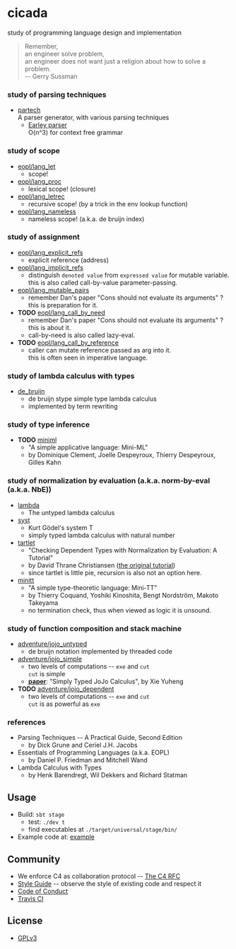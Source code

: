 # cicada

study of programming language design and implementation

> Remember, <br>
> an engineer solve problem, <br>
> an engineer does not want just a religion about how to solve a problem. <br>
> -- Gerry Sussman

### study of parsing techniques

- [partech](src/main/scala/xieyuheng/partech) <br>
  A parser generator, with various parsing techniques
  - [Earley parser](src/main/scala/xieyuheng/partech/parsing_techniques/Earley.scala) <br>
    O(n^3) for context free grammar

### study of scope

- [eopl/lang_let](src/main/scala/xieyuheng/eopl/lang_let) <br>
  - scope!
- [eopl/lang_proc](src/main/scala/xieyuheng/eopl/lang_proc) <br>
  - lexical scope! (closure)
- [eopl/lang_letrec](src/main/scala/xieyuheng/eopl/lang_letrec) <br>
  - recursive scope! (by a trick in the env lookup function)
- [eopl/lang_nameless](src/main/scala/xieyuheng/eopl/lang_nameless) <br>
  - nameless scope! (a.k.a. de bruijn index)

### study of assignment

- [eopl/lang_explicit_refs](src/main/scala/xieyuheng/eopl/lang_explicit_refs) <br>
  - explicit reference (address)
- [eopl/lang_implicit_refs](src/main/scala/xieyuheng/eopl/lang_implicit_refs) <br>
  - distinguish `denoted value` from `expressed value` for mutable variable. <br>
    this is also called call-by-value parameter-passing.
- [eopl/lang_mutable_pairs](src/main/scala/xieyuheng/eopl/lang_mutable_pairs) <br>
  - remember Dan's paper "Cons should not evaluate its arguments" ? <br>
    this is preparation for it.
- **TODO** [eopl/lang_call_by_need](src/main/scala/xieyuheng/eopl/lang_call_by_need) <br>
  - remember Dan's paper "Cons should not evaluate its arguments" ? <br>
    this is about it. <br>
  - call-by-need is also called lazy-eval.
- **TODO** [eopl/lang_call_by_reference](src/main/scala/xieyuheng/eopl/lang_call_by_reference) <br>
  - caller can mutate reference passed as arg into it. <br>
    this is often seen in imperative language.

### study of lambda calculus with types

- [de_bruijn](src/main/scala/xieyuheng/de_bruijn) <br>
  - de bruijn stype simple type lambda calculus <br>
  - implemented by term rewriting

### study of type inference

- **TODO** [miniml](src/main/scala/xieyuheng/miniml) <br>
  - "A simple applicative language: Mini-ML" <br>
  - by Dominique Clement, Joelle Despeyroux, Thierry Despeyroux, Gilles Kahn

### study of normalization by evaluation (a.k.a. norm-by-eval (a.k.a. NbE))

- [lambda](src/main/scala/xieyuheng/lambda) <br>
  - The untyped lambda calculus
- [syst](src/main/scala/xieyuheng/syst) <br>
  - Kurt Gödel's system T <br>
  - simply typed lambda calculus with natural number
- [tartlet](src/main/scala/xieyuheng/tartlet) <br>
  - "Checking Dependent Types with Normalization by Evaluation: A Tutorial" <br>
  - by David Thrane Christiansen ([the original tutorial](http://davidchristiansen.dk/tutorials/nbe)) <br>
  - since tartlet is little pie, recursion is also not an option here.
- [minitt](src/main/scala/xieyuheng/minitt) <br>
  - "A simple type-theoretic language: Mini-TT" <br>
  - by Thierry Coquand, Yoshiki Kinoshita, Bengt Nordström, Makoto Takeyama <br>
  - no termination check, thus when viewed as logic it is unsound.

### study of function composition and stack machine

- [adventure/jojo_untyped](src/main/scala/xieyuheng/adventure/jojo_untyped) <br>
  - de bruijn notation implemented by threaded code
- [adventure/jojo_simple](src/main/scala/xieyuheng/adventure/jojo_simple) <br>
  - two levels of computations -- `exe` and `cut` <br>
    `cut` is simple
  - [**paper**](src/main/scala/xieyuheng/docs/paper/simply-typed-jojo-calculus.md):
    "Simply Typed JoJo Calculus", by Xie Yuheng
- **TODO** [adventure/jojo_dependent](src/main/scala/xieyuheng/adventure/jojo_dependent) <br>
  - two levels of computations -- `exe` and `cut` <br>
    `cut` is as powerful as `exe`

### references

- Parsing Techniques -- A Practical Guide, Second Edition <br>
  - by Dick Grune and Ceriel J.H. Jacobs
- Essentials of Programming Languages (a.k.a. EOPL) <br>
  - by Daniel P. Friedman and Mitchell Wand
- Lambda Calculus with Types <br>
  - by Henk Barendregt, Wil Dekkers and Richard Statman

## Usage

- Build: `sbt stage`
  - test: `./dev t`
  - find executables at `./target/universal/stage/bin/`
- Example code at: [example](example)

## Community

- We enforce C4 as collaboration protocol -- [The C4 RFC](https://rfc.zeromq.org/spec:42/C4)
- [Style Guide](STYLE-GUIDE.md) -- observe the style of existing code and respect it
- [Code of Conduct](CODE-OF-CONDUCT.md)
- [Travis CI](https://travis-ci.org/xieyuheng/cicada)

## License

- [GPLv3](LICENSE)
